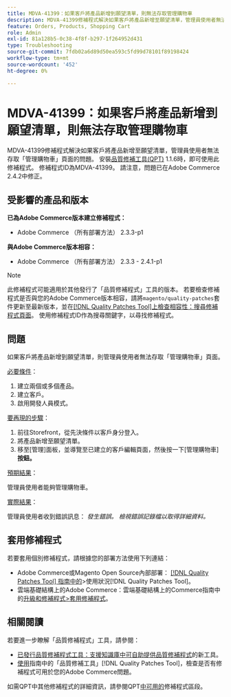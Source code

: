 ```yaml
---
title: MDVA-41399：如果客戶將產品新增到願望清單，則無法存取管理購物車
description: MDVA-41399修補程式解決如果客戶將產品新增至願望清單，管理員使用者無法存取「管理購物車」頁面的問題。 安裝[Quality Patches Tool (QPT)](https://experienceleague.adobe.com/zh-hant/docs/commerce-operations/tools/quality-patches-tool/quality-patches-tool-to-self-serve-quality-patches) 1.1.6後，即可使用此修補程式。 修補程式ID為MDVA-41399。 請注意，問題已在Adobe Commerce 2.4.2中修正。
feature: Orders, Products, Shopping Cart
role: Admin
exl-id: 81a128b5-0c38-4f8f-b297-1f264952d431
type: Troubleshooting
source-git-commit: 7fdb02a6d89d50ea593c5fd99d78101f89198424
workflow-type: tm+mt
source-wordcount: '452'
ht-degree: 0%

---
```


# MDVA-41399：如果客戶將產品新增到願望清單，則無法存取管理購物車

MDVA-41399修補程式解決如果客戶將產品新增至願望清單，管理員使用者無法存取「管理購物車」頁面的問題。 安裝[品質修補工具(QPT)](https://experienceleague.adobe.com/zh-hant/docs/commerce-operations/tools/quality-patches-tool/quality-patches-tool-to-self-serve-quality-patches) 1.1.6時，即可使用此修補程式。 修補程式ID為MDVA-41399。 請注意，問題已在Adobe Commerce 2.4.2中修正。

## 受影響的產品和版本

**已為Adobe Commerce版本建立修補程式：**

* Adobe Commerce （所有部署方法） 2.3.3-p1

**與Adobe Commerce版本相容：**

* Adobe Commerce （所有部署方法） 2.3.3 - 2.4.1-p1

>[!NOTE]
>
>此修補程式可能適用於其他發行了「品質修補程式」工具的版本。 若要檢查修補程式是否與您的Adobe Commerce版本相容，請將`magento/quality-patches`套件更新至最新版本，並在[[!DNL Quality Patches Tool]上檢查相容性：搜尋修補程式頁面](https://experienceleague.adobe.com/zh-hant/docs/commerce-operations/tools/quality-patches-tool/quality-patches-tool-to-self-serve-quality-patches)。 使用修補程式ID作為搜尋關鍵字，以尋找修補程式。

## 問題

如果客戶將產品新增到願望清單，則管理員使用者無法存取「管理購物車」頁面。

<u>必要條件</u>：

1. 建立兩個或多個產品。
1. 建立客戶。
1. 啟用開發人員模式。

<u>要再現的步驟</u>：

1. 前往Storefront，從先決條件以客戶身分登入。
1. 將產品新增至願望清單。
1. 移至[管理]面板，並導覽至已建立的客戶編輯頁面，然後按一下[管理購物車] **按鈕。**

<u>預期結果</u>：

管理員使用者能夠管理購物車。

<u>實際結果</u>：

管理員使用者收到錯誤訊息： *發生錯誤。 檢視錯誤記錄檔以取得詳細資料。*

## 套用修補程式

若要套用個別修補程式，請根據您的部署方法使用下列連結：

* Adobe Commerce或Magento Open Source內部部署： [[!DNL Quality Patches Tool] 指南中的](/help/tools/quality-patches-tool/usage.md)>使用狀況[!DNL Quality Patches Tool]。
* 雲端基礎結構上的Adobe Commerce：雲端基礎結構上的Commerce指南中的[升級和修補程式>套用修補程式](https://experienceleague.adobe.com/docs/commerce-cloud-service/user-guide/develop/upgrade/apply-patches.html?lang=zh-Hant)。

## 相關閱讀

若要進一步瞭解「品質修補程式」工具，請參閱：

* [已發行品質修補程式工具：支援知識庫中可自助提供品質修補程式](https://experienceleague.adobe.com/zh-hant/docs/commerce-operations/tools/quality-patches-tool/quality-patches-tool-to-self-serve-quality-patches)的新工具。
* [使用](/help/tools/quality-patches-tool/patches-available-in-qpt/check-patch-for-magento-issue-with-magento-quality-patches.md)指南中的「品質修補工具」[!DNL Quality Patches Tool]，檢查是否有修補程式可用於您的Adobe Commerce問題。

如需QPT中其他修補程式的詳細資訊，請參閱QPT[中可用的](https://support.magento.com/hc/en-us/sections/360010506631-Patches-available-in-MQP-tool-)修補程式區段。
